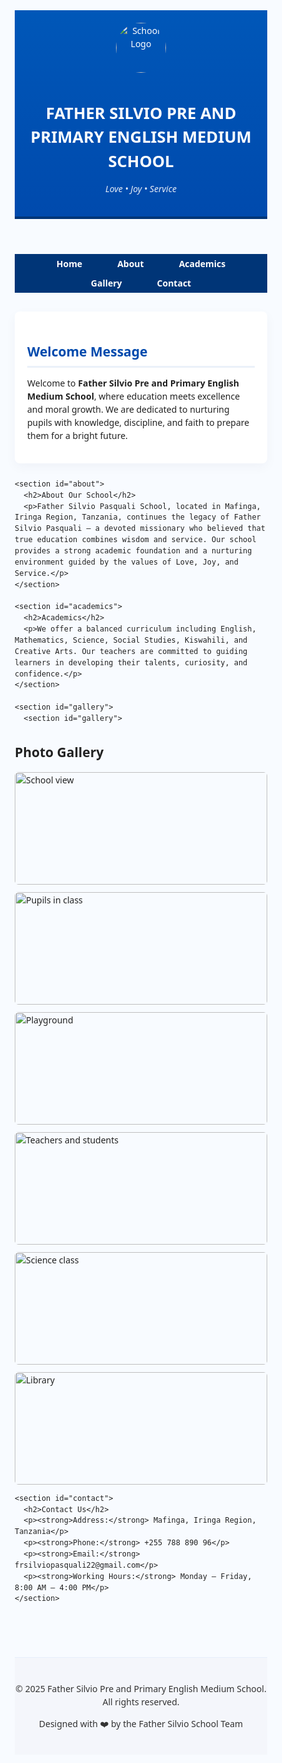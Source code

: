 <!DOCTYPE html>
<html lang="en">
<head>
  <meta charset="UTF-8">
  <meta name="viewport" content="width=device-width, initial-scale=1.0">
  <title>FATHER SILVIO PRE AND PRIMARY ENGLISH MEDIUM SCHOOL</title>
  <style>
    /* ====== Combined CSS ====== */
    * { box-sizing: border-box; margin: 0; padding: 0; }
    html, body { height: 100%; font-family: "Segoe UI", Roboto, Arial, sans-serif; color: #222; background: #f8fbff; line-height: 1.5; }

    .container { width: 92%; max-width: 1100px; margin: 0 auto; }
    header { background: linear-gradient(180deg,#0057b8 0%,#004aad 100%); color: #fff; padding: 20px 0; text-align: center; border-bottom: 4px solid #003577; }
    header img { width: 80px; height: 80px; object-fit: contain; border-radius: 50%; margin-bottom: 10px; }
    header h1 { font-size: 1.6rem; margin-bottom: 6px; }
    header p.motto { font-style: italic; opacity: 0.9; }

    nav { background: #003577; position: sticky; top: 0; z-index: 100; }
    nav ul { list-style: none; display: flex; justify-content: center; flex-wrap: wrap; padding: 0; margin: 0; }
    nav li { margin: 5px 12px; }
    nav a { color: #fff; text-decoration: none; padding: 10px 16px; border-radius: 6px; font-weight: 600; }
    nav a:hover { background: rgba(255,255,255,0.1); }

    main { padding: 30px 0; }
    section { background: #fff; border-radius: 8px; padding: 20px; margin-bottom: 25px; box-shadow: 0 6px 18px rgba(3, 26, 78, 0.04); }
    section h2 { color: #004aad; border-bottom: 3px solid rgba(0,74,173,0.08); padding-bottom: 6px; margin-bottom: 10px; }

    .gallery-grid { display: grid; grid-template-columns: repeat(auto-fit,minmax(250px,1fr)); gap: 12px; margin-top: 15px; }
    .gallery-grid img { width: 100%; height: 180px; object-fit: cover; border-radius: 6px; transition: transform 0.25s ease; }
    .gallery-grid img:hover { transform: scale(1.04); }

    footer { background: #f4f6fb; color: #333; text-align: center; padding: 25px 0; border-top: 1px solid #e6eefc; margin-top: 40px; }

    @media(max-width:700px){ nav ul{flex-direction:column; align-items:center;} }
  </style>
</head>
<body>

  <header>
    <img src="images/logo.png" alt="School Logo">
    <h1>FATHER SILVIO PRE AND PRIMARY ENGLISH MEDIUM SCHOOL</h1>
    <p class="motto">Love • Joy • Service</p>
  </header>

  <nav>
    <ul>
      <li><a href="#home">Home</a></li>
      <li><a href="#about">About</a></li>
      <li><a href="#academics">Academics</a></li>
      <li><a href="#gallery">Gallery</a></li>
      <li><a href="#contact">Contact</a></li>
    </ul>
  </nav>

  <main class="container">
    <section id="home">
      <h2>Welcome Message</h2>
      <p>Welcome to <strong>Father Silvio Pre and Primary English Medium School</strong>, where education meets excellence and moral growth. We are dedicated to nurturing pupils with knowledge, discipline, and faith to prepare them for a bright future.</p>
    </section>

    <section id="about">
      <h2>About Our School</h2>
      <p>Father Silvio Pasquali School, located in Mafinga, Iringa Region, Tanzania, continues the legacy of Father Silvio Pasquali — a devoted missionary who believed that true education combines wisdom and service. Our school provides a strong academic foundation and a nurturing environment guided by the values of Love, Joy, and Service.</p>
    </section>

    <section id="academics">
      <h2>Academics</h2>
      <p>We offer a balanced curriculum including English, Mathematics, Science, Social Studies, Kiswahili, and Creative Arts. Our teachers are committed to guiding learners in developing their talents, curiosity, and confidence.</p>
    </section>

    <section id="gallery">
      <section id="gallery">
  <h2>Photo Gallery</h2>
  <div class="gallery-grid">
    <div class="gallery-item"><img src="images/gallery/img1.jpg" alt="School view"></div>
    <div class="gallery-item"><img src="images/gallery/img2.jpg" alt="Pupils in class"></div>
    <div class="gallery-item"><img src="images/gallery/img3.jpg" alt="Playground"></div>
    <div class="gallery-item"><img src="images/gallery/img4.jpg" alt="Teachers and students"></div>
    <div class="gallery-item"><img src="images/gallery/img5.jpg" alt="Science class"></div>
    <div class="gallery-item"><img src="images/gallery/img6.jpg" alt="Library"></div>
  </div>
</section>


    <section id="contact">
      <h2>Contact Us</h2>
      <p><strong>Address:</strong> Mafinga, Iringa Region, Tanzania</p>
      <p><strong>Phone:</strong> +255 788 890 96</p>
      <p><strong>Email:</strong> frsilviopasquali22@gmail.com</p>
      <p><strong>Working Hours:</strong> Monday – Friday, 8:00 AM – 4:00 PM</p>
    </section>
  </main>

  <footer>
    <p>© 2025 Father Silvio Pre and Primary English Medium School. All rights reserved.</p>
    <p>Designed with ❤️ by the Father Silvio School Team</p>
  </footer>

</body>
</html>
